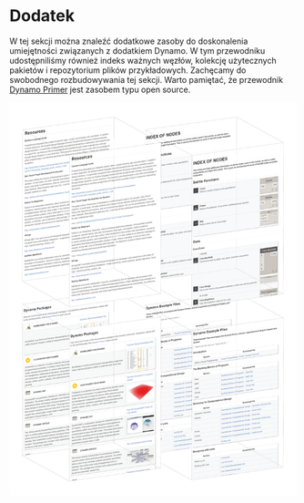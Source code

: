 # Dodatek

W tej sekcji można znaleźć dodatkowe zasoby do doskonalenia umiejętności związanych z dodatkiem Dynamo. W tym przewodniku udostępniliśmy również indeks ważnych węzłów, kolekcję użytecznych pakietów i repozytorium plików przykładowych. Zachęcamy do swobodnego rozbudowywania tej sekcji. Warto pamiętać, że przewodnik [Dynamo Primer](https://github.com/DynamoDS/DynamoPrimer) jest zasobem typu open source.

&#x20;

![](./images/a-cover.png)
